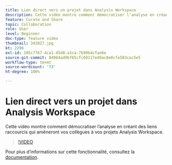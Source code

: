 ```yaml
---
title: Lien direct vers un projet dans Analysis Workspace
description: Cette vidéo montre comment démocratiser l’analyse en créant des liens raccourcis qui amèneront vos collègues à vos projets Analysis Workspace.
feature: Curate and Share
topic: Collaboration
role: User
level: Beginner
doc-type: feature video
thumbnail: 341027.jpg
kt: 2296
exl-id: 105c7767-4ca1-45d0-a1ca-7b99b4cfae6e
source-git-commit: 84984ad9bf65cfc69117e40ac0e0cfe503cac5e5
workflow-type: tm+mt
source-wordcount: '73'
ht-degree: 100%

---
```


# Lien direct vers un projet dans Analysis Workspace

Cette vidéo montre comment démocratiser l’analyse en créant des liens raccourcis qui amèneront vos collègues à vos projets Analysis Workspace.

>[!VIDEO](https://video.tv.adobe.com/v/341027/?quality=12&learn=on)

Pour plus dʼinformations sur cette fonctionnalité, consultez la [documentation](https://experienceleague.adobe.com/docs/analytics/analyze/analysis-workspace/curate-share/shareable-links.html?lang=fr).
